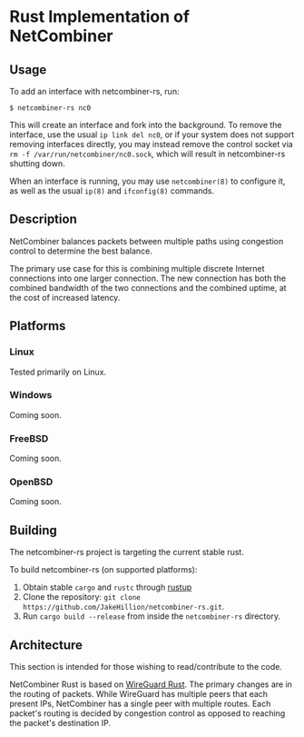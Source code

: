 # Rust Implementation of NetCombiner

## Usage

To add an interface with netcombiner-rs, run:

    $ netcombiner-rs nc0

This will create an interface and fork into the background. To remove the interface, use the usual `ip link del nc0`,
or if your system does not support removing interfaces directly, you may instead remove the control socket via
`rm -f /var/run/netcombiner/nc0.sock`, which will result in netcombiner-rs shutting down.

When an interface is running, you may use `netcombiner(8)` to configure it, as well as the usual `ip(8)` and `ifconfig(8)` commands.

## Description

NetCombiner balances packets between multiple paths using congestion control to
determine the best balance.

The primary use case for this is combining multiple discrete Internet connections
into one larger connection. The new connection has both the combined bandwidth of
the two connections and the combined uptime, at the cost of increased latency.

## Platforms

### Linux

Tested primarily on Linux.

### Windows

Coming soon.

### FreeBSD

Coming soon.

### OpenBSD

Coming soon.

## Building

The netcombiner-rs project is targeting the current stable rust.

To build netcombiner-rs (on supported platforms):

1. Obtain stable `cargo` and `rustc` through [rustup](https://rustup.rs/)
2. Clone the repository: `git clone https://github.com/JakeHillion/netcombiner-rs.git`.
3. Run `cargo build --release` from inside the `netcombiner-rs` directory.

## Architecture

This section is intended for those wishing to read/contribute to the code.

NetCombiner Rust is based on [WireGuard Rust](https://git.zx2c4.com/wireguard-rs).
The primary changes are in the routing of packets. While WireGuard has multiple
peers that each present IPs, NetCombiner has a single peer with multiple routes.
Each packet's routing is decided by congestion control as opposed to reaching the
packet's destination IP.


